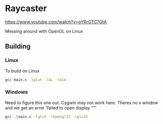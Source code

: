 # Raycaster
https://www.youtube.com/watch?v=gYRrGTC7GtA

Messing around with OpenGL on Linux

## Building
### Linux
To build on Linux
```bash
gcc main.c -lglut -lGL -lGLU
```

### Windows
Need to figure this one out. Cygwin may not work here. Theres no x window and we get an error 'failed to open display ""'
```bash
gcc .\main.c -lglut -lOpengl32 -lglu32
```